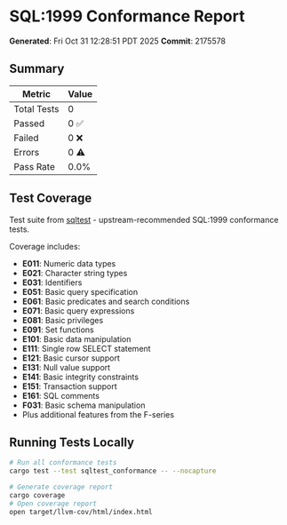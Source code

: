 # SQL:1999 Conformance Report

**Generated**: Fri Oct 31 12:28:51 PDT 2025
**Commit**: 2175578

## Summary

| Metric | Value |
|--------|-------|
| Total Tests | 0 |
| Passed | 0 ✅ |
| Failed | 0 ❌ |
| Errors | 0 ⚠️ |
| Pass Rate | 0.0% |

## Test Coverage

Test suite from [sqltest](https://github.com/elliotchance/sqltest) - upstream-recommended SQL:1999 conformance tests.

Coverage includes:

- **E011**: Numeric data types
- **E021**: Character string types
- **E031**: Identifiers
- **E051**: Basic query specification
- **E061**: Basic predicates and search conditions
- **E071**: Basic query expressions
- **E081**: Basic privileges
- **E091**: Set functions
- **E101**: Basic data manipulation
- **E111**: Single row SELECT statement
- **E121**: Basic cursor support
- **E131**: Null value support
- **E141**: Basic integrity constraints
- **E151**: Transaction support
- **E161**: SQL comments
- **F031**: Basic schema manipulation
- Plus additional features from the F-series

## Running Tests Locally

```bash
# Run all conformance tests
cargo test --test sqltest_conformance -- --nocapture

# Generate coverage report
cargo coverage
# Open coverage report
open target/llvm-cov/html/index.html
```

